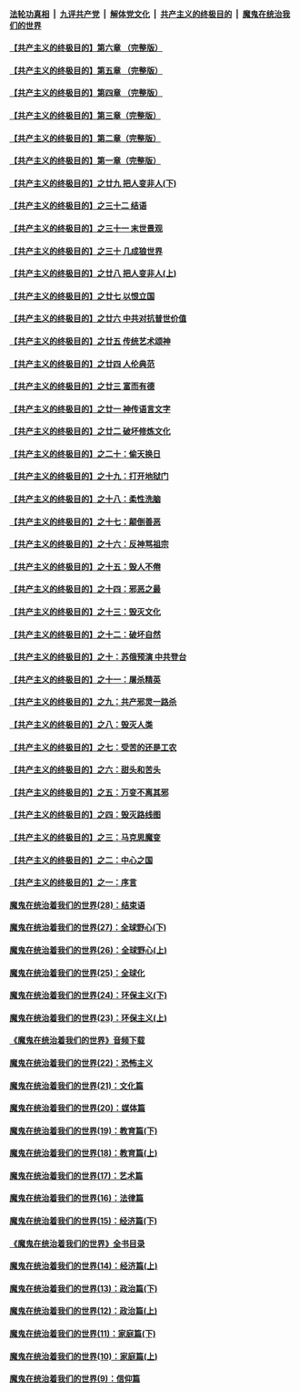 

####  [法轮功真相](../../../../basic/blob/master/README.md?t=07030931) &nbsp;|&nbsp; [九评共产党](../../../../9ping.md/blob/master/README.md?t=07030931) &nbsp;|&nbsp; [解体党文化](../../../../jtdwh.md/blob/master/README.md?t=07030931)  &nbsp;|&nbsp; [共产主义的终极目的](../../../../gczydzjmd.md/blob/master/README.md?t=07030931) &nbsp;|&nbsp; [魔鬼在统治我们的世界](../../../../mgztzwmdsj.md/blob/master/README.md?t=07030931) 

#### [【共产主义的终极目的】第六章 （完整版）](../pages/nsc422/n11428913.md?t=07030931) 

#### [【共产主义的终极目的】第五章 （完整版）](../pages/nsc422/n11428912.md?t=07030931) 

#### [【共产主义的终极目的】第四章 （完整版）](../pages/nsc422/n11428907.md?t=07030931) 

#### [【共产主义的终极目的】第三章（完整版）](../pages/nsc422/n11428848.md?t=07030931) 

#### [【共产主义的终极目的】第二章（完整版）](../pages/nsc422/n11428831.md?t=07030931) 

#### [【共产主义的终极目的】第一章（完整版）](../pages/nsc422/n11417651.md?t=07030931) 

#### [【共产主义的终极目的】之廿九 把人变非人(下)](../pages/nsc422/n11344140.md?t=07030931) 

#### [【共产主义的终极目的】之三十二 结语](../pages/nsc422/n11360535.md?t=07030931) 

#### [【共产主义的终极目的】之三十一 末世景观](../pages/nsc422/n11351129.md?t=07030931) 

#### [【共产主义的终极目的】之三十 几成狼世界](../pages/nsc422/n11348280.md?t=07030931) 

#### [【共产主义的终极目的】之廿八 把人变非人(上)](../pages/nsc422/n11340492.md?t=07030931) 

#### [【共产主义的终极目的】之廿七 以恨立国](../pages/nsc422/n11336944.md?t=07030931) 

#### [【共产主义的终极目的】之廿六 中共对抗普世价值](../pages/nsc422/n11324785.md?t=07030931) 

#### [【共产主义的终极目的】之廿五 传统艺术颂神](../pages/nsc422/n11296396.md?t=07030931) 

#### [【共产主义的终极目的】之廿四 人伦典范](../pages/nsc422/n11296397.md?t=07030931) 

#### [【共产主义的终极目的】之廿三 富而有德](../pages/nsc422/n11283598.md?t=07030931) 

#### [【共产主义的终极目的】之廿一 神传语言文字](../pages/nsc422/n11263265.md?t=07030931) 

#### [【共产主义的终极目的】之廿二 破坏修炼文化](../pages/nsc422/n11245728.md?t=07030931) 

#### [【共产主义的终极目的】之二十：偷天换日](../pages/nsc422/n11238846.md?t=07030931) 

#### [【共产主义的终极目的】之十九：打开地狱门](../pages/nsc422/n11206376.md?t=07030931) 

#### [【共产主义的终极目的】之十八：柔性洗脑](../pages/nsc422/n11199994.md?t=07030931) 

#### [【共产主义的终极目的】之十七：颠倒善恶](../pages/nsc422/n11179782.md?t=07030931) 

#### [【共产主义的终极目的】之十六：反神骂祖宗](../pages/nsc422/n11166798.md?t=07030931) 

#### [【共产主义的终极目的】之十五：毁人不倦](../pages/nsc422/n11166792.md?t=07030931) 

#### [【共产主义的终极目的】之十四：邪恶之最](../pages/nsc422/n11150249.md?t=07030931) 

#### [【共产主义的终极目的】之十三：毁灭文化](../pages/nsc422/n11135227.md?t=07030931) 

#### [【共产主义的终极目的】之十二：破坏自然](../pages/nsc422/n11135214.md?t=07030931) 

#### [【共产主义的终极目的】之十：苏俄预演 中共登台](../pages/nsc422/n11118424.md?t=07030931) 

#### [【共产主义的终极目的】之十一：屠杀精英](../pages/nsc422/n11118442.md?t=07030931) 

#### [【共产主义的终极目的】之九：共产邪灵一路杀](../pages/nsc422/n11114139.md?t=07030931) 

#### [【共产主义的终极目的】之八：毁灭人类](../pages/nsc422/n11108503.md?t=07030931) 

#### [【共产主义的终极目的】之七：受苦的还是工农](../pages/nsc422/n11101809.md?t=07030931) 

#### [【共产主义的终极目的】之六：甜头和苦头](../pages/nsc422/n11096971.md?t=07030931) 

#### [【共产主义的终极目的】之五：万变不离其邪](../pages/nsc422/n11091285.md?t=07030931) 

#### [【共产主义的终极目的】之四：毁灭路线图](../pages/nsc422/n11086284.md?t=07030931) 

#### [【共产主义的终极目的】之三：马克思魔变](../pages/nsc422/n11061941.md?t=07030931) 

#### [【共产主义的终极目的】之二：中心之国](../pages/nsc422/n11047728.md?t=07030931) 

#### [【共产主义的终极目的】之一：序言](../pages/nsc422/n11086077.md?t=07030931) 

#### [魔鬼在统治着我们的世界(28)：结束语](../pages/nsc422/n10936246.md?t=07030931) 

#### [魔鬼在统治着我们的世界(27)：全球野心(下)](../pages/nsc422/n10928319.md?t=07030931) 

#### [魔鬼在统治着我们的世界(26)：全球野心(上)](../pages/nsc422/n10900318.md?t=07030931) 

#### [魔鬼在统治着我们的世界(25)：全球化](../pages/nsc422/n10788205.md?t=07030931) 

#### [魔鬼在统治着我们的世界(24)：环保主义(下)](../pages/nsc422/n10695307.md?t=07030931) 

#### [魔鬼在统治着我们的世界(23)：环保主义(上)](../pages/nsc422/n10688613.md?t=07030931) 

#### [《魔鬼在统治着我们的世界》音频下载](../pages/nsc422/n10635553.md?t=07030931) 

#### [魔鬼在统治着我们的世界(22)：恐怖主义](../pages/nsc422/n10614727.md?t=07030931) 

#### [魔鬼在统治着我们的世界(21)：文化篇](../pages/nsc422/n10597706.md?t=07030931) 

#### [魔鬼在统治着我们的世界(20)：媒体篇](../pages/nsc422/n10586579.md?t=07030931) 

#### [魔鬼在统治着我们的世界(19)：教育篇(下)](../pages/nsc422/n10564808.md?t=07030931) 

#### [魔鬼在统治着我们的世界(18)：教育篇(上)](../pages/nsc422/n10526970.md?t=07030931) 

#### [魔鬼在统治着我们的世界(17)：艺术篇](../pages/nsc422/n10499093.md?t=07030931) 

#### [魔鬼在统治着我们的世界(16)：法律篇](../pages/nsc422/n10485969.md?t=07030931) 

#### [魔鬼在统治着我们的世界(15)：经济篇(下)](../pages/nsc422/n10469975.md?t=07030931) 

#### [《魔鬼在统治着我们的世界》全书目录](../pages/nsc422/n10464261.md?t=07030931) 

#### [魔鬼在统治着我们的世界(14)：经济篇(上)](../pages/nsc422/n10457370.md?t=07030931) 

#### [魔鬼在统治着我们的世界(13)：政治篇(下)](../pages/nsc422/n10448270.md?t=07030931) 

#### [魔鬼在统治着我们的世界(12)：政治篇(上)](../pages/nsc422/n10444576.md?t=07030931) 

#### [魔鬼在统治着我们的世界(11)：家庭篇(下)](../pages/nsc422/n10440961.md?t=07030931) 

#### [魔鬼在统治着我们的世界(10)：家庭篇(上)](../pages/nsc422/n10435448.md?t=07030931) 

#### [魔鬼在统治着我们的世界(9)：信仰篇](../pages/nsc422/n10432159.md?t=07030931) 

